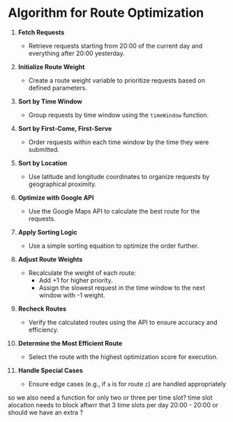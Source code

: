 # Algorithm for Route Optimization

1. **Fetch Requests**
   - Retrieve requests starting from 20:00 of the current day and everything after 20:00 yesterday.

2. **Initialize Route Weight**
   - Create a route weight variable to prioritize requests based on defined parameters.

3. **Sort by Time Window**
   - Group requests by time window using the `timeWindow` function.

4. **Sort by First-Come, First-Serve**
   - Order requests within each time window by the time they were submitted.

5. **Sort by Location**
   - Use latitude and longitude coordinates to organize requests by geographical proximity.

6. **Optimize with Google API**
   - Use the Google Maps API to calculate the best route for the requests.

7. **Apply Sorting Logic**
   - Use a simple sorting equation to optimize the order further.

8. **Adjust Route Weights**
   - Recalculate the weight of each route:
     - Add +1 for higher priority.
     - Assign the slowest request in the time window to the next window with -1 weight.

9. **Recheck Routes**
   - Verify the calculated routes using the API to ensure accuracy and efficiency.

10. **Determine the Most Efficient Route**
    - Select the route with the highest optimization score for execution.

11. **Handle Special Cases**
    - Ensure edge cases (e.g., if `a` is for route `z`) are handled appropriately

so we also need a function for only two or three per time slot? time slot alocation needs to block aftwrr that
3 time slots per day 20:00 - 20:00 or should we have an extra ?